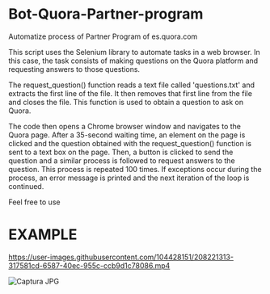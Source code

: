 # Bot-Quora-Partner-program
Automatize process of Partner Program of es.quora.com

This script uses the Selenium library to automate tasks in a web browser. In this case, the task consists of making questions on the Quora platform and requesting answers to those questions.

The request_question() function reads a text file called 'questions.txt' and extracts the first line of the file. It then removes that first line from the file and closes the file. This function is used to obtain a question to ask on Quora.

The code then opens a Chrome browser window and navigates to the Quora page. After a 35-second waiting time, an element on the page is clicked and the question obtained with the request_question() function is sent to a text box on the page. Then, a button is clicked to send the question and a similar process is followed to request answers to the question. This process is repeated 100 times. If exceptions occur during the process, an error message is printed and the next iteration of the loop is continued.

Feel free to use

# EXAMPLE 

https://user-images.githubusercontent.com/104428151/208221313-317581cd-6587-40ec-955c-ccb9d1c78086.mp4

![Captura JPG](https://user-images.githubusercontent.com/104428151/208221529-d535035e-7f73-4f9e-9d13-21e66d7a7867.png)

